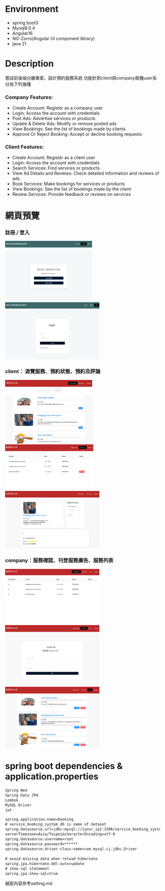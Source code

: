 # Environment
* spring boot3
* Mysql8.0.4
* Angular16
* NG-Zorro(Angular UI component library)
* java 21

# Description
嘗試前後端分離專案，設計預約服務系統
功能針對client與company兩種user系分為下列幾種
### Company Features:
- Create Account: Register as a company user
- Login: Access the account with credentials
- Post Ads: Advertise services or products
- Update & Delete Ads: Modify or remove posted ads
- View Bookings: See the list of bookings made by clients
- Approve Or Reject Booking: Accept or decline booking requests

### Client Features:
- Create Account: Register as a client user
- Login: Access the account with credentials
- Search Services: Find services or products
- View Ad Details and Reviews: Check detailed information and reviews of ads
- Book Services: Make bookings for services or products
- View Bookings: See the list of bookings made by the client
- Review Services: Provide feedback or reviews on services

# 網頁預覽
### 註冊 / 登入
<img src=".\readmeImages\regist.png" alt="regist" style="zoom:30%;" />  <img src=".\readmeImages\login.png" alt="login" style="zoom:30%;" />

### client： 遊覽服務、預約狀態、預約及評論
<img src=".\readmeImages\user_dash.png" alt="user_dash" style="zoom:30%;" /> 
<img src=".\readmeImages\book_status.png" alt="book_status" style="zoom:30%;" />
<img src=".\readmeImages\view.png" alt="view" style="zoom:30%;" />

### company：服務確認、刊登服務廣告、服務列表
<img src=".\readmeImages\com_dash.png" alt="com_dash" style="zoom:30%;" />
<img src=".\readmeImages\post_ad.png" alt="post_ad" style="zoom:30%;" />
<img src=".\readmeImages\ads.png" alt="ads" style="zoom:30%;" />

# spring boot dependencies & application.properties

```
Spring Wed
Spring Data JPA
Lombok
MySQL Driver
jwt
```

```properties
spring.application.name=booking
# service_booking_system_db is name of dataset
spring.datasource.url=jdbc:mysql://{your_ip}:3306/service_booking_system_db?serverTimezone=Asia/Taipei&characterEncoding=utf-8
spring.datasource.username=root
spring.datasource.password=******
spring.datasource.driver-class-name=com.mysql.cj.jdbc.Driver

# avoid missing data when reload hibernate
spring.jpa.hibernate.ddl-auto=update
# show sql statement
spring.jpa.show-sql=true
```

細部內容參考setting.md
